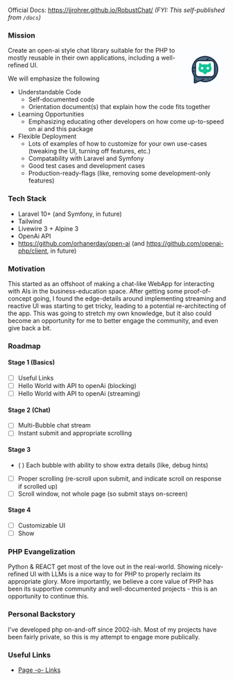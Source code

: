 Official Docs: https://jjrohrer.github.io/RobustChat/
 _(FYI: This self-published from `/docs`)_


### Mission
<img alt="logo" align="right" width="100" height="100" src="./docs/images/logo.png">
Create an open-ai style chat library suitable for the PHP to mostly reusable in their own applications, including a well-refined UI.

We will emphasize the following
* Understandable Code
    * Self-documented code
    * Orientation document(s) that explain how the code fits together
* Learning Opportunities
    * Emphasizing educating other developers on how come up-to-speed on ai and this package
* Flexible Deployment
    * Lots of examples of how to customize for your own use-cases (tweaking the UI, turning off features, etc.)
    * Compatability with Laravel and Symfony
    * Good test cases and development cases
    * Production-ready-flags (like, removing some development-only features)

### Tech Stack
* Laravel 10+ (and Symfony, in future)
* Tailwind
* Livewire 3 + Alpine 3
* OpenAi API
* https://github.com/orhanerday/open-ai  (and https://github.com/openai-php/client, in future)

### Motivation
This started as an offshoot of making a chat-like WebApp for interacting with AIs in the business-education space. After getting some proof-of-concept going, I found the edge-details around implementing streaming and reactive UI was starting to get tricky, leading to a potential re-architecting of the app. This was going to stretch my own knowledge, but it also could become an opportunity for me to better engage the community, and even give back a bit.

### Roadmap
#### Stage 1 (Basics)
* [ ] Useful Links
* [ ] Hello World with API to openAi (blocking)
* [ ] Hello World with API to openAi (streaming)
#### Stage 2 (Chat)
* [ ] Multi-Bubble chat stream
* [ ] Instant submit and appropriate scrolling
#### Stage 3 
* ( ) Each bubble with ability to show extra details (like, debug hints)
* [ ] Proper scrolling (re-scroll upon submit, and indicate scroll on response if scrolled up)
* [ ] Scroll window, not whole page (so submit stays on-screen)
#### Stage 4
* [ ] Customizable UI
* [ ] Show 

### PHP Evangelization
Python & REACT get most of the love out in the real-world. Showing nicely-refined UI with LLMs is a nice way to for PHP to properly reclaim its appropriate glory. More importantly, we believe a core value of PHP has been its supportive community and well-documented projects - this is an opportunity to continue this.

### Personal Backstory
I've developed php on-and-off since 2002-ish. Most of my projects have been fairly private, so this is my attempt to engage more publically.

### Useful Links
* [Page -o- Links](./docs/links.md)